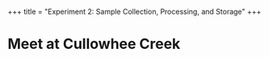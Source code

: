+++
title = "Experiment 2: Sample Collection, Processing, and Storage"
+++

# Meet at Cullowhee Creek
